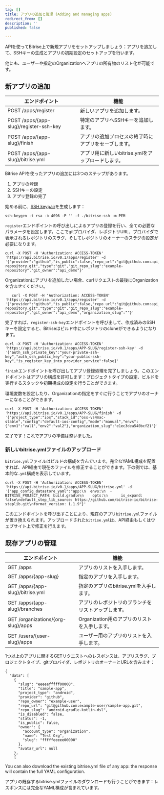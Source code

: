 ```yaml
---
tag: []
title: アプリの追加と管理 (Adding and managing apps)
redirect_from: []
description: ''
published: false

---
```

APIを使ってBitrise上で新規アプリをセットアップしましょう：アプリを追加して、SSHキーの生成とアプリの初期設定のセットアップを行います。

他にも、ユーザーや指定のOrganizationへアプリの所有物のリスト化が可能です。

## 新アプリの追加

| エンドポイント | 機能 |
| --- | --- |
| POST /apps/register | 新しいアプリを追加します。 |
| POST /apps/{app-slug}/register-ssh-key | 特定のアプリへSSHキーを追加します。 |
| POST /apps/{app-slug}/finish | アプリの追加プロセスの終了時にアプリをセーブします。 |
| POST /apps/{app-slug}/bitrise.yml | アプリ用に新しいbitrise.ymlをアップロードします。 |

Bitrise APIを使ったアプリの追加には3つのステップがあります。

1. アプリの登録
2. SSHキーの設定
3. アプリ登録の完了

始める前に、[SSH keypair](/faq/how-to-generate-ssh-keypair/)を生成します：

    ssh-keygen -t rsa -b 4096 -P '' -f ./bitrise-ssh -m PEM  

`register`エンドポイントの呼び出しによるアプリの登録を行い、全ての必要なパラメータを設定します。ここでgitプロバイダ、レポジトリURL、プロバイダで表示されるレポジトリのスラグ、そしてレポジトリのオーナーのスラグの設定が必要になります。

    curl -X POST -H 'Authorization: ACCESS-TOKEN' 'https://api.bitrise.io/v0.1/apps/register' -d '{"provider":"github","is_public":false,"repo_url":"git@github.com:api_demo/example-repository.git","type":"git","git_repo_slug":"example-repository","git_owner":"api_demo"}'

Organizationにアプリを追加したい場合、curlリクエストの最後にOrganizationを含ませてください。

       curl -X POST -H 'Authorization: ACCESS-TOKEN' 'https://api.bitrise.io/v0.1/apps/register' -d '{"provider":"github","is_public":false,"repo_url":"git@github.com:api_demo/example-repository.git","type":"git","git_repo_slug":"example-repository","git_owner":"api_demo","organization_slug":""}'

完了すれば、`register-ssh-key`エンドポイントを呼び出して、作成済みのSSHキーを設定すると、Bitriseはビルド中にレポジトリのcloneができるようになります。

    curl -X POST -H 'Authorization: ACCESS-TOKEN' 'https://api.bitrise.io/v0.1/apps/APP-SLUG/register-ssh-key' -d '{"auth_ssh_private_key":"your-private-ssh-key","auth_ssh_public_key":"your-public-ssh-key","is_register_key_into_provider_service":false}'

`finish`エンドポイントを呼び出してアプリ登録処理を完了しましょう。このエンドポイントはアプリの構成を許可します：プロジェクトタイプの設定、ビルドを実行するスタックや初期構成の設定を行うことができます。

環境変数を設定したり、Organizationの指定をすぐに行うことでアプリのオーナーになることができます。

    curl -X POST -H 'Authorization: ACCESS-TOKEN' 'https://api.bitrise.io/v0.1/apps/APP-SLUG/finish' -d '{"project_type":"ios","stack_id":"osx-vs4mac-stable","config":"default-ios-config","mode":"manual","envs":{"env1":"val1","env2":"val2"},"organization_slug":"e1ec3dea540bcf21"}'

完了です！これでアプリの準備は整いました。

### 新しいbitrise.ymlファイルのアップロード

`bitrise.yml`ファイルはビルドの構成を含んでいます。完全なYAML構成を配置すれば、API経由で現在のファイルを修正することができます。下の例では、基本的な`.yml`構成を表示しています。

    curl -X POST -H 'Authorization: ACCESS-TOKEN' 'https://api.bitrise.io/v0.1/apps/APP-SLUG/bitrise.yml' -d '{"app_config_datastore_yaml":"app:\n  envs:\n  - BITRISE_PROJECT_PATH: build.gradle\n    opts:\n      is_expand: false\ndefault_step_lib_source: https://github.com/bitrise-io/bitrise-steplib.git\nformat_version: 1.1.9"}'

このエンドポイントを呼び出すことにより、現在のアプリ`bitrise.yml`ファイルが置き換えられます。アップロードされた`bitrise.yml`は、API経由もしくはウェブサイト上で修正を行えます。

## 既存アプリの管理

| エンドポイント | 機能 |
| --- | --- |
| GET /apps | アプリのリストを入手します。 |
| GET /apps/{app-slug} | 指定のアプリを入手します。 |
| GET /apps/{app-slug}/bitrise.yml | 指定のアプリのbitrise.ymlを入手します。 |
| GET /apps/{app-slug}/branches | アプリのレポジトリのブランチをリストアップします。 |
| GET /organizations/{org-slug}/apps | Organization用のアプリのリストを入手します。 |
| GET /users/{user-slug}/apps | ユーザー用のアプリのリストを入手します。 |

1つ以上のアプリに関するGETリクエストへのレスポンスは、アプリスラグ、プロジェクトタイプ、gitプロバイダ、レポジトリのオーナーとURLを含みます：

    {
      "data": [
        {
          "slug": "eeeeefffff00000",
          "title": "sample-app",
          "project_type": "android",
          "provider": "github",
          "repo_owner": "example-user",
          "repo_url": "git@github.com:example-user/sample-app.git",
          "repo_slug": "android-gradle-kotlin-dsl",
          "is_disabled": false,
          "status": -1,
          "is_public": false,
          "owner": {
            "account_type": "organization",
            "name": "Test Org",
            "slug": "fffffeeeee00000"
          },
          "avatar_url": null
        },
        {

You can also download the existing bitrise.yml file of any app: the response will contain the full YAML configuration.

アプリの既存するbitrise.ymlファイルのダウンロードも行うことができます：レスポンスには完全なYAML構成が含まれています。